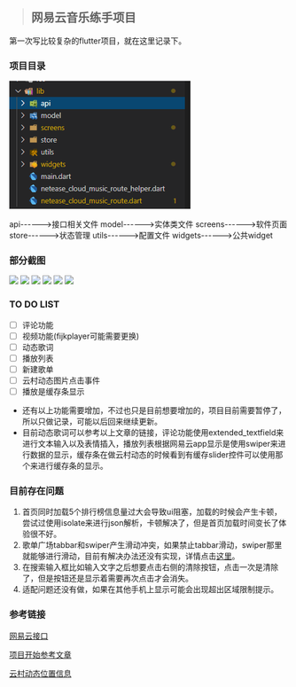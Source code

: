 > ## **网易云音乐练手项目**

第一次写比较复杂的flutter项目，就在这里记录下。

### 项目目录
![image](https://github.com/zjiale/netease_cloud_music/blob/master/%E9%A1%B9%E7%9B%AE%E7%9B%AE%E5%BD%95.png)

api------>接口相关文件
model------>实体类文件
screens------>软件页面
store------>状态管理
utils------>配置文件
widgets------>公共widget

### 部分截图
![](https://media.giphy.com/media/Md4QEVfIpdNhHhkKBA/giphy.gif)
![](https://media.giphy.com/media/ZeFieOldqOLNUZXe9N/giphy.gif)
![](https://media.giphy.com/media/ejE7fdSVDQHvZWwsz7/giphy.gif)
![](https://media.giphy.com/media/WPohEW7C1a84wnDUgO/giphy.gif)
![](https://media.giphy.com/media/UsGr5BnbsxLxnIPl4B/giphy.gif)
![](https://media.giphy.com/media/Ph6BKCW0qMYuIm3hec/giphy.gif)

### TO DO LIST
- [ ] 评论功能
- [ ] 视频功能(fijkplayer可能需要更换)
- [ ] 动态歌词
- [ ] 播放列表
- [ ] 新建歌单
- [ ] 云村动态图片点击事件 
- [ ] 播放是缓存条显示 

- 还有以上功能需要增加，不过也只是目前想要增加的，项目目前需要暂停了，所以只做记录，可能以后回来继续更新。
- 目前动态歌词可以参考以上文章的链接，评论功能使用extended_textfield来进行文本输入以及表情插入，播放列表根据网易云app显示是使用swiper来进行数据的显示，缓存条在做云村动态的时候看到有缓存slider控件可以使用那个来进行缓存条的显示。

### 目前存在问题
1. 首页同时加载5个排行榜信息量过大会导致ui阻塞，加载的时候会产生卡顿，尝试过使用isolate来进行json解析，卡顿解决了，但是首页加载时间变长了体验很不好。
2.  歌单广场tabbar和swiper产生滑动冲突，如果禁止tabbar滑动，swiper那里就能够进行滑动，目前有解决办法还没有实现，详情点击[这里](https://juejin.im/post/5bea90c6e51d450319791b2e)。
3. 在搜索输入框比如输入文字之后想要点击右侧的清除按钮，点击一次是清除了，但是按钮还是显示着需要再次点击才会消失。
4. 适配问题还没有做，如果在其他手机上显示可能会出现超出区域限制提示。


### 参考链接
[网易云接口](https://binaryify.github.io/NeteaseCloudMusicApi/#/?id=neteasecloudmusicapi)

[项目开始参考文章](https://juejin.im/post/5d9de9a2e51d4578282ce25a)

[云村动态位置信息](https://juejin.im/post/5b6375f8e51d45190f4af4c2#heading-7)
